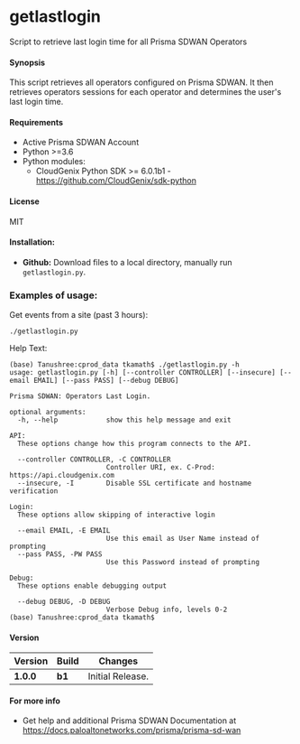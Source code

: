 # getlastlogin
Script to retrieve last login time for all Prisma SDWAN Operators

#### Synopsis
This script retrieves all operators configured on Prisma SDWAN. It then retrieves operators sessions for each operator and determines the user's last login time.

#### Requirements
* Active Prisma SDWAN Account
* Python >=3.6
* Python modules:
    * CloudGenix Python SDK >= 6.0.1b1 - <https://github.com/CloudGenix/sdk-python>

#### License
MIT

#### Installation:
 - **Github:** Download files to a local directory, manually run `getlastlogin.py`. 

### Examples of usage:
Get events from a site (past 3 hours):
```
./getlastlogin.py 
```

Help Text:
```angular2
(base) Tanushree:cprod_data tkamath$ ./getlastlogin.py -h
usage: getlastlogin.py [-h] [--controller CONTROLLER] [--insecure] [--email EMAIL] [--pass PASS] [--debug DEBUG]

Prisma SDWAN: Operators Last Login.

optional arguments:
  -h, --help            show this help message and exit

API:
  These options change how this program connects to the API.

  --controller CONTROLLER, -C CONTROLLER
                        Controller URI, ex. C-Prod: https://api.cloudgenix.com
  --insecure, -I        Disable SSL certificate and hostname verification

Login:
  These options allow skipping of interactive login

  --email EMAIL, -E EMAIL
                        Use this email as User Name instead of prompting
  --pass PASS, -PW PASS
                        Use this Password instead of prompting

Debug:
  These options enable debugging output

  --debug DEBUG, -D DEBUG
                        Verbose Debug info, levels 0-2
(base) Tanushree:cprod_data tkamath$ 
```

#### Version
| Version | Build | Changes |
| ------- | ----- | ------- |
| **1.0.0** | **b1** | Initial Release. |


#### For more info
 * Get help and additional Prisma SDWAN Documentation at <https://docs.paloaltonetworks.com/prisma/prisma-sd-wan>
 

